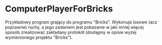 # ComputerPlayerForBricks
Przykładowy program grający do programu "Bricks". Wykonuje losowe (acz poprawne) ruchy, a jego zadaniem jest pokazanie w jaki mniej więcej
sposób zrealizować zakładany protokół (dostępny w opisie wyżej wymienionego projektu "Bricks").
